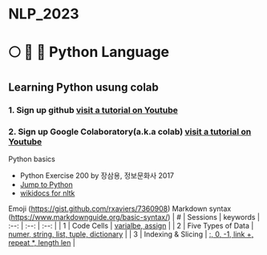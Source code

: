 # NLP_2023

# :full_moon: :rabbit2: :cherry_blossom: Python Language
## **Learning Python** usung **colab** 

### **1. Sign up github** [visit a tutorial on Youtube](https://www.youtube.com/watch?v=c-NikCpec7U)
### **2. Sign up Google Colaboratory(a.k.a colab)** [visit a tutorial on Youtube](https://www.youtube.com/watch?v=2X_EU18OeYM)

Python basics
- Python Exercise 200 by 장삼용, 정보문화사 2017
- [Jump to Python](https://wikidocs.net/book/1)
- [wikidocs for nltk](https://wikidocs.net/21667)

Emoji (https://gist.github.com/rxaviers/7360908) Markdown syntax (https://www.markdownguide.org/basic-syntax/)
| # | Sessions | keywords
| :--: | :--: | :--: |
| 1 | Code Cells | [varialbe, assign](https://github.com/ms624atyale/Python_Basics/blob/main/1_CodeCells_Basic_.ipynb) |
| 2 | Five Types of Data | [numer, string, list, tuple, dictionary](https://github.com/ms624atyale/Python_Basics/blob/main/2_FiveTypesofData.ipynb) |
| 3 | Indexing & Slicing | [:, 0, -1, link +, repeat *, length len](https://github.com/ms624atyale/Python_Basics/blob/main/3_Indexing_Slicing.ipynb) |
